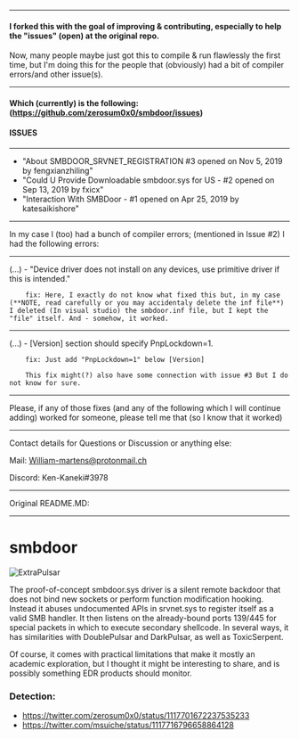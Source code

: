 
---------



#### I forked this with the goal of improving & contributing, especially to help the "issues" (open) at the original repo.

 Now, many people maybe just got this to compile & run flawlessly the first time, but I'm doing this for the people that (obviously) had a bit of compiler errors/and other issue(s).

----------------------------------

#### Which (currently) is the following: (https://github.com/zerosum0x0/smbdoor/issues)

#### ISSUES

---------------------------------

- "About SMBDOOR_SRVNET_REGISTRATION #3 opened on Nov 5, 2019 by fengxianzhiling"
- "Could U Provide Downloadable smbdoor.sys for US - #2 opened on Sep 13, 2019 by fxicx"
- "Interaction With SMBDoor - #1 opened on Apr 25, 2019 by katesaikishore"

---------------------------------

In my case I (too) had a bunch of compiler errors; (mentioned in Issue #2) 
I had the following errors:

---------------------

(...) - "Device driver does not install on any devices, use primitive driver if this is intended."

        fix: Here, I exactly do not know what fixed this but, in my case (**NOTE, read carefully or you may accidentaly delete the inf file**) I deleted (In visual studio) the smbdoor.inf file, but I kept the "file" itself. And - somehow, it worked.

----------------------

(...) - [Version] section should specify PnpLockdown=1.

        fix: Just add "PnpLockdown=1" below [Version]

        This fix might(?) also have some connection with issue #3 But I do not know for sure.

----------------------

Please, if any of those fixes (and any of the following which I will continue adding) 
worked for someone, please tell me that (so I know that it worked)



-----------------------

Contact details for 
Questions or Discussion or anything else:



Mail: William-martens@protonmail.ch

Discord: Ken-Kaneki#3978


------------------------

Original README.MD:

------------------------

# smbdoor

![ExtraPulsar](extrapulsar.png)

The proof-of-concept smbdoor.sys driver is a silent remote backdoor that does not bind new sockets or perform function modification hooking. Instead it abuses undocumented APIs in srvnet.sys to register itself as a valid SMB handler. It then listens on the already-bound ports 139/445 for special packets in which to execute secondary shellcode. In several ways, it has similarities with DoublePulsar and DarkPulsar, as well as ToxicSerpent.

Of course, it comes with practical limitations that make it mostly an academic exploration, but I thought it might be interesting to share, and is possibly something EDR products should monitor.

### Detection: 
- https://twitter.com/zerosum0x0/status/1117701672237535233
- https://twitter.com/msuiche/status/1117716796658864128

